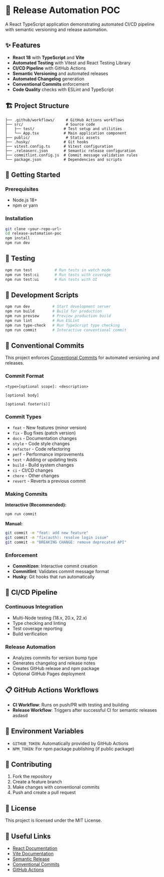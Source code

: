 # 🚀 Release Automation POC

A React TypeScript application demonstrating automated CI/CD pipeline with semantic versioning and release automation.

## ✨ Features

- **React 18** with **TypeScript** and **Vite**
- **Automated Testing** with Vitest and React Testing Library
- **CI/CD Pipeline** with GitHub Actions
- **Semantic Versioning** and automated releases
- **Automated Changelog** generation
- **Conventional Commits** enforcement
- **Code Quality** checks with ESLint and TypeScript

## 🏗️ Project Structure

```
├── .github/workflows/     # GitHub Actions workflows
├── src/                   # Source code
│   ├── test/             # Test setup and utilities
│   └── App.tsx           # Main application component
├── public/                # Static assets
├── .husky/               # Git hooks
├── vitest.config.ts      # Vitest configuration
├── .releaserc.json       # Semantic release configuration
├── commitlint.config.js  # Commit message validation rules
└── package.json          # Dependencies and scripts
```

## 🚀 Getting Started

### Prerequisites

- Node.js 18+
- npm or yarn

### Installation

```bash
git clone <your-repo-url>
cd release-automation-poc
npm install
npm run dev
```

## 🧪 Testing

```bash
npm run test          # Run tests in watch mode
npm run test:ci       # Run tests with coverage
npm run test:ui       # Run tests with UI
```

## 🔧 Development Scripts

```bash
npm run dev          # Start development server
npm run build        # Build for production
npm run preview      # Preview production build
npm run lint         # Run ESLint
npm run type-check   # Run TypeScript type checking
npm run commit       # Interactive conventional commit
```

## 📝 Conventional Commits

This project enforces [Conventional Commits](https://www.conventionalcommits.org/) for automated versioning and releases.

### Commit Format

```
<type>[optional scope]: <description>

[optional body]

[optional footer(s)]
```

### Commit Types

- `feat` - New features (minor version)
- `fix` - Bug fixes (patch version)
- `docs` - Documentation changes
- `style` - Code style changes
- `refactor` - Code refactoring
- `perf` - Performance improvements
- `test` - Adding or updating tests
- `build` - Build system changes
- `ci` - CI/CD changes
- `chore` - Other changes
- `revert` - Reverts a previous commit

### Making Commits

**Interactive (Recommended):**

```bash
npm run commit
```

**Manual:**

```bash
git commit -m "feat: add new feature"
git commit -m "fix(auth): resolve login issue"
git commit -m "BREAKING CHANGE: remove deprecated API"
```

### Enforcement

- **Commitizen**: Interactive commit creation
- **Commitlint**: Validates commit message format
- **Husky**: Git hooks that run automatically

## 🚀 CI/CD Pipeline

### Continuous Integration

- Multi-Node testing (18.x, 20.x, 22.x)
- Type checking and linting
- Test coverage reporting
- Build verification

### Release Automation

- Analyzes commits for version bump type
- Generates changelog and release notes
- Creates GitHub release and npm package
- Optional GitHub Pages deployment

## 📋 GitHub Actions Workflows

- **CI Workflow**: Runs on push/PR with testing and building
- **Release Workflow**: Triggers after successful CI for semantic releases
  asdasd

## 🔐 Environment Variables

- `GITHUB_TOKEN`: Automatically provided by GitHub Actions
- `NPM_TOKEN`: For npm package publishing (if public package)

## 🤝 Contributing

1. Fork the repository
2. Create a feature branch
3. Make changes with conventional commits
4. Push and create a pull request

## 📝 License

This project is licensed under the MIT License.

## 🔗 Useful Links

- [React Documentation](https://react.dev/)
- [Vite Documentation](https://vitejs.dev/)
- [Semantic Release](https://semantic-release.gitbook.io/)
- [Conventional Commits](https://www.conventionalcommits.org/)
- [GitHub Actions](https://docs.github.com/en/actions)
